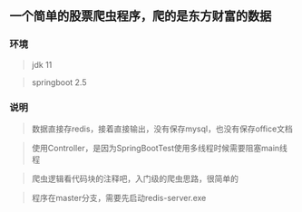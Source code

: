 ## 一个简单的股票爬虫程序，爬的是东方财富的数据

### 环境
> jdk 11

> springboot 2.5

### 说明
> 数据直接存redis，接着直接输出，没有保存mysql，也没有保存office文档

> 使用Controller，是因为SpringBootTest使用多线程时候需要阻塞main线程

> 爬虫逻辑看代码块的注释吧，入门级的爬虫思路，很简单的

> 程序在master分支，需要先启动redis-server.exe

